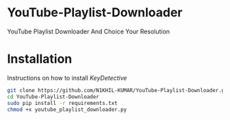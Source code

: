 # YouTube-Playlist-Downloader
YouTube Playlist Downloader And Choice Your Resolution

# Installation
Instructions on how to install *KeyDetective*
```bash
git clone https://github.com/N1KHIL-KUMAR/YouTube-Playlist-Downloader.git
cd YouTube-Playlist-Downloader
sudo pip install -r requirements.txt
chmod +x youtube_playlist_downloader.py
```

